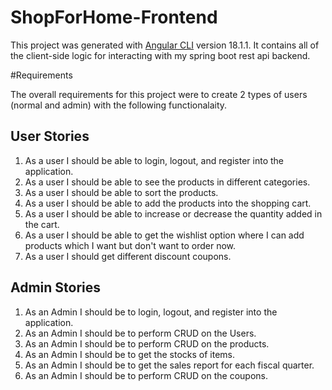 # ShopForHome-Frontend

This project was generated with [Angular CLI](https://github.com/angular/angular-cli) version 18.1.1. It contains all of the client-side logic for interacting with my spring boot rest api backend.

#Requirements

The overall requirements for this project were to create 2 types of users (normal and admin) with the following functionalaity.

## User Stories
1. As a user I should be able to login, logout, and register into the application.
2. As a user I should be able to see the products in different categories.
3. As a user I should be able to sort the products.
4. As a user I should be able to add the products into the shopping cart.
5. As a user I should be able to increase or decrease the quantity added in the cart.
6. As a user I should be able to get the wishlist option where I can add products which I want but don't want to order now.
7. As a user I should get different discount coupons.

## Admin Stories
1. As an Admin I should be to login, logout, and register into the application.
2. As an Admin I should be to perform CRUD on the Users.
3. As an Admin I should be to perform CRUD on the products.
4. As an Admin I should be to get the stocks of items.
5. As an Admin I should be to get the sales report for each fiscal quarter.
6. As an Admin I should be to perform CRUD on the coupons.
